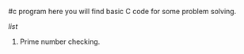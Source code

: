 #c program
here you will find basic C code for some problem solving.

*list*

1. Prime number checking.
